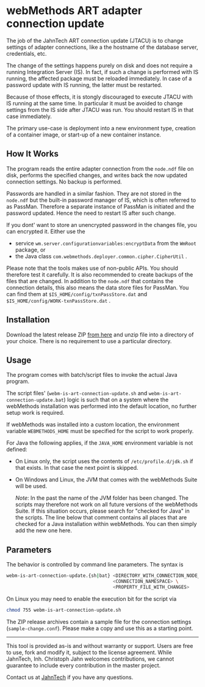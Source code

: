 # webMethods ART adapter connection update

The job of the JahnTech ART connection update (JTACU) 
is to change settings of adapter connections, like a the hostname
of the database server, credentials, etc.

The change of the settings happens purely on disk and does not
require a running Integration Server (IS). In fact, if such a change is
performed with IS running, the affected package
must be reloaded immediately. In case of a password update with
IS running, the latter must be restarted.

Because of those effects, it is stongly discouraged to execute
JTACU with IS running at the same time. In particular it must be
avoided to change settings from the IS side after JTACU was run.
You should restart IS in that case immediately.

The primary use-case is deployment into a new environment type,
creation of a container image, or start-up of a new container
instance.

## How It Works

The program reads the entire adapter connection from the `node.ndf`
file on disk, performs the specified changes, and writes back
the now updated connection settings. No backup is performed.

Passwords are handled in a similar fashion. They are not
stored in the `node.ndf` but the built-in password manager
of IS, which is often referred to as PassMan.
Therefore a separate instance of PassMan is initiated and the
password updated. Hence the need to restart IS after such
change.

If you dont' want to store an unencrypted password in the changes
file, you can encrypted it. Either use the

- service `wm.server.configurationvariables:encryptData` from the
  `WmRoot` package, or
- the Java class `com.webmethods.deployer.common.cipher.CipherUtil` .

Please note that the tools makes use of non-public APIs. You should
therefore test it carefully. It is also recommended to create backups
of the files that are changed. In addition to the `node.ndf` that
contains the connection details, this also means the data store files
for PassMan. You can find them at `$IS_HOME/config/txnPassStore.dat`
and `$IS_HOME/config/WORK-txnPassStore.dat` .

## Installation

Download the latest release ZIP
[from here](https://github.com/JahnTech/webmethods-is-art-connection-updater/releases)
and unzip file into a directory of your choice.
There is no requirement to use a particular directory.

## Usage

The program comes with batch/script files
to invoke the actual Java program. 

The script files' (`webm-is-art-connection-update.sh` and 
`webm-is-art-connection-update.bat`) logic is such that on a
system where the webMethods installation was performed
into the default location, no further setup work is required.

If webMethods was installed into a custom location, the environment
variable `WEBMETHODS_HOME` must be specified for the script to
work properly.

For Java the following applies, if the `JAVA_HOME` environment
variable is not defined:

- On Linux only, the script uses the contents of
  `/etc/profile.d/jdk.sh` if that exists. In that case the next
  point is skipped.
- On Windows and Linux, the JVM that comes with the webMethods Suite will
  be used.

  _Note_: In the past the name of the JVM folder has been changed. The scripts
  may therefore not work on all future versions of the webMethods Suite.
  If this situation occurs, please search for "checked for Java" in the scripts.
  The line below that comment contains all places that are checked for a
  Java installation within webMethods. You can then simply add the new one here.

## Parameters

The behavior is controlled by command line parameters. The syntax is

```bash
webm-is-art-connection-update.{sh|bat} <DIRECTORY_WITH_CONNECTION_NODE_NDF> \
                                       <CONNECTION_NAMESPACE> \
                                       <PROPERTY_FILE_WITH_CHANGES>
```

On Linux you may need to enable the execution bit for the script via
```bash
chmod 755 webm-is-art-connection-update.sh
```

The ZIP release archives contain a sample file for the connection settings
(`sample-change.conf`). Please make a copy and use this as a starting point.

______________________
This tool is provided as-is and without warranty or support. Users are free
to use, fork and modify it, subject to the license agreement.
While JahnTech, Inh. Christoph Jahn welcomes contributions, we cannot guarantee
to include every contribution in the master project.

Contact us at [JahnTech](mailto:info@jahntech.com?subject=Github/JTACU)
if you have any questions.
